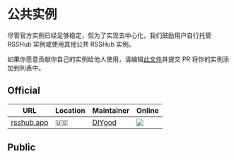 # 公共实例

尽管官方实例已经足够稳定，但为了实现去中心化，我们鼓励用户自行托管 RSSHub 实例或使用其他公共 RSSHub 实例。

如果你愿意贡献你自己的实例给他人使用，请编辑[此文件](https://github.com/RSSNext/rsshub-docs/edit/main/.vitepress/theme/components/InstanceList.vue)并提交 PR 将你的实例添加到列表中。

## Official

| URL | Location | Maintainer | Online |
| --- | --- | --- | --- |
| [rsshub.app](https://rsshub.moeyy.cn) | 🇺🇸 | [DIYgod](https://diygod.cc) | ![](https://img.shields.io/website.svg?label=&url=https://rsshub.moeyy.cn/test/cache) |

## Public

<InstanceList />
